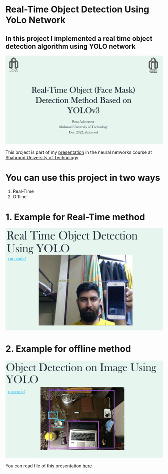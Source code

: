 # **Real-Time Object Detection Using YoLo Network**
## In this project I implemented a real time object detection algorithm using **YOLO** network

![image](Images/1.png)

This project is part of my [presentation](https://github.com/rezaAdinepour/Real-Time-Object-Detection-Using-YoLoV4-Network/blob/main/YOLO-Presentation.pdf) in the neural networks course at [Shahrood University of Technology](https://shahroodut.ac.ir/en/)

# You can use this project in two ways
1. Real-Time
2. Offline

# 1. Example for Real-Time method
![image](Images/2.png)

# 2. Example for offline method
![image](Images/3.png)

You can read file of this presentation [here](https://github.com/rezaAdinepour/Real-Time-Object-Detection-Using-YoLoV4-Network/blob/main/YOLO-Presentation.pdf)

